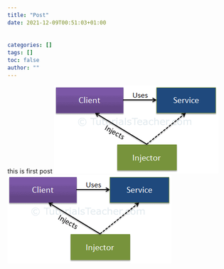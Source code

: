 ```yaml
---
title: "Post"
date: 2021-12-09T00:51:03+01:00


categories: []
tags: []
toc: false
author: ""
---
```


this is first post
![dem](/dpi.png)
<img src="/dpi.png" />